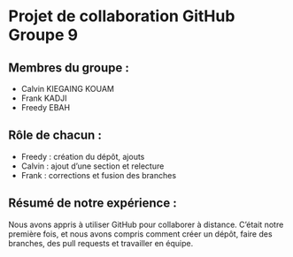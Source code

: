 # Projet de collaboration GitHub Groupe 9

## Membres du groupe :
- Calvin KIEGAING KOUAM
- Frank KADJI
- Freedy EBAH

## Rôle de chacun :
- Freedy : création du dépôt, ajouts
- Calvin : ajout d’une section et relecture
- Frank : corrections et fusion des branches

## Résumé de notre expérience :
Nous avons appris à utiliser GitHub pour collaborer à distance. C’était notre première fois, et nous avons compris comment créer un dépôt, faire des branches, des pull requests et travailler en équipe.




